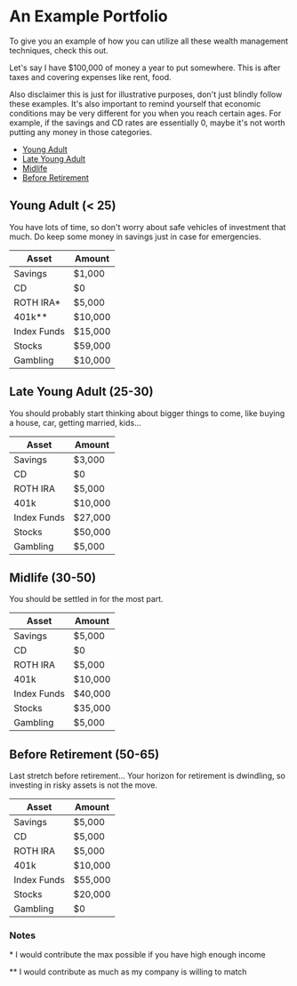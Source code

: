 # An Example Portfolio

To give you an example of how you can utilize all these wealth management techniques, check this out.

Let's say I have $100,000 of money a year to put somewhere. This is after taxes and covering expenses like rent, food.

Also disclaimer this is just for illustrative purposes, don't just blindly follow these examples. It's also important to remind yourself that economic conditions may be very different for you when you reach certain ages. For example, if the savings and CD rates are essentially 0, maybe it's not worth putting any money in those categories.

- [Young Adult](#young-adult--25)
- [Late Young Adult](#late-young-adult-25-30)
- [Midlife](#midlife-30-50)
- [Before Retirement](#before-retirement-50-65)


## Young Adult (< 25)

You have lots of time, so don't worry about safe vehicles of investment that much. Do keep some money in savings just in case for emergencies.

| Asset   | Amount  |
|---|---|
| Savings     | $1,000  |
| CD          | $0      |
| ROTH IRA*   | $5,000  |
| 401k**      | $10,000 |
| Index Funds | $15,000 |
| Stocks      | $59,000 |
| Gambling    | $10,000 |

## Late Young Adult (25-30)

You should probably start thinking about bigger things to come, like buying a house, car, getting married, kids...

| Asset   | Amount  |
|---|---|
| Savings     | $3,000  |
| CD          | $0      |
| ROTH IRA    | $5,000  |
| 401k        | $10,000 |
| Index Funds | $27,000 |
| Stocks      | $50,000 |
| Gambling    | $5,000  |

## Midlife (30-50)

You should be settled in for the most part.

| Asset   | Amount  |
|---|---|
| Savings     | $5,000  |
| CD          | $0      |
| ROTH IRA    | $5,000  |
| 401k        | $10,000 |
| Index Funds | $40,000 |
| Stocks      | $35,000 |
| Gambling    | $5,000  |

## Before Retirement (50-65)

Last stretch before retirement...
Your horizon for retirement is dwindling, so investing in risky assets is not the move.

| Asset   | Amount  |
|---|---|
| Savings     | $5,000  |
| CD          | $5,000  |
| ROTH IRA    | $5,000  |
| 401k        | $10,000 |
| Index Funds | $55,000 |
| Stocks      | $20,000 |
| Gambling    | $0      |

### Notes
\* I would contribute the max possible if you have high enough income

\*\* I would contribute as much as my company is willing to match
